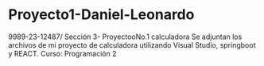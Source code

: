 # Proyecto1-Daniel-Leonardo
9989-23-12487/ Sección 3- ProyectooNo.1 calculadora
Se adjuntan los archivos de mi proyecto de calculadora utilizando Visual Studio, springboot y REACT. 
Curso: Programación 2
